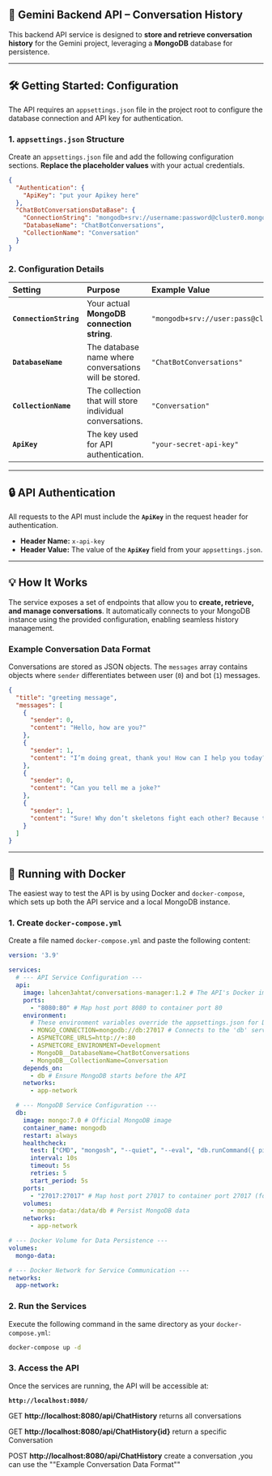 ## 🚀 Gemini Backend API – Conversation History

This backend API service is designed to **store and retrieve conversation history** for the Gemini project, leveraging a **MongoDB** database for persistence.

-----

## 🛠️ Getting Started: Configuration

The API requires an `appsettings.json` file in the project root to configure the database connection and API key for authentication.

### 1\. `appsettings.json` Structure

Create an `appsettings.json` file and add the following configuration sections. **Replace the placeholder values** with your actual credentials.

```json
{
  "Authentication": {
    "ApiKey": "put your Apikey here"
  },
  "ChatBotConversationsDataBase": {
    "ConnectionString": "mongodb+srv://username:password@cluster0.mongodb.net",
    "DatabaseName": "ChatBotConversations",
    "CollectionName": "Conversation"
  }
}
```

### 2\. Configuration Details

| Setting | Purpose | Example Value |
| :--- | :--- | :--- |
| **`ConnectionString`** | Your actual **MongoDB connection string**. | `"mongodb+srv://user:pass@cluster0.mongodb.net"` |
| **`DatabaseName`** | The database name where conversations will be stored. | `"ChatBotConversations"` |
| **`CollectionName`** | The collection that will store individual conversations. | `"Conversation"` |
| **`ApiKey`** | The key used for API authentication. | `"your-secret-api-key"` |

-----

## 🔒 API Authentication

All requests to the API must include the **`ApiKey`** in the request header for authentication.

  * **Header Name:** `x-api-key`
  * **Header Value:** The value of the **`ApiKey`** field from your `appsettings.json`.

-----

## 💡 How It Works

The service exposes a set of endpoints that allow you to **create, retrieve, and manage conversations**. It automatically connects to your MongoDB instance using the provided configuration, enabling seamless history management.

### Example Conversation Data Format

Conversations are stored as JSON objects. The `messages` array contains objects where `sender` differentiates between user (`0`) and bot (`1`) messages.

```json
{
  "title": "greeting message",
  "messages": [
    {
      "sender": 0,
      "content": "Hello, how are you?"
    },
    {
      "sender": 1,
      "content": "I’m doing great, thank you! How can I help you today?"
    },
    {
      "sender": 0,
      "content": "Can you tell me a joke?"
    },
    {
      "sender": 1,
      "content": "Sure! Why don’t skeletons fight each other? Because they don’t have th…"
    }
  ]
}
```

-----

## 🐳 Running with Docker

The easiest way to test the API is by using Docker and `docker-compose`, which sets up both the API service and a local MongoDB instance.

### 1\. Create `docker-compose.yml`

Create a file named `docker-compose.yml` and paste the following content:

```yaml
version: '3.9'

services:
  # --- API Service Configuration ---
  api:
    image: lahcen3ahtat/conversations-manager:1.2 # The API's Docker image
    ports:
      - "8080:80" # Map host port 8080 to container port 80
    environment:
      # These environment variables override the appsettings.json for Docker
      - MONGO_CONNECTION=mongodb://db:27017 # Connects to the 'db' service defined below
      - ASPNETCORE_URLS=http://+:80
      - ASPNETCORE_ENVIRONMENT=Development
      - MongoDB__DatabaseName=ChatBotConversations
      - MongoDB__CollectionName=Conversation
    depends_on:
      - db # Ensure MongoDB starts before the API
    networks:
      - app-network

  # --- MongoDB Service Configuration ---
  db:
    image: mongo:7.0 # Official MongoDB image
    container_name: mongodb
    restart: always
    healthcheck:
      test: ["CMD", "mongosh", "--quiet", "--eval", "db.runCommand({ ping: 1 }).ok"]
      interval: 10s
      timeout: 5s
      retries: 5
      start_period: 5s
    ports:
      - "27017:27017" # Map host port 27017 to container port 27017 (for external access if needed)
    volumes:
      - mongo-data:/data/db # Persist MongoDB data
    networks:
      - app-network

# --- Docker Volume for Data Persistence ---
volumes:
  mongo-data:

# --- Docker Network for Service Communication ---
networks:
  app-network:
```

### 2\. Run the Services

Execute the following command in the same directory as your `docker-compose.yml`:

```bash
docker-compose up -d
```

### 3\. Access the API

Once the services are running, the API will be accessible at:

**`http://localhost:8080/`**

GET **http://localhost:8080/api/ChatHistory**  returns all conversations

GET **http://localhost:8080/api/ChatHistory{id}** return a specific Conversation

POST **http://localhost:8080/api/ChatHistory** create a conversation ,you can use the ""Example Conversation Data Format"" 

